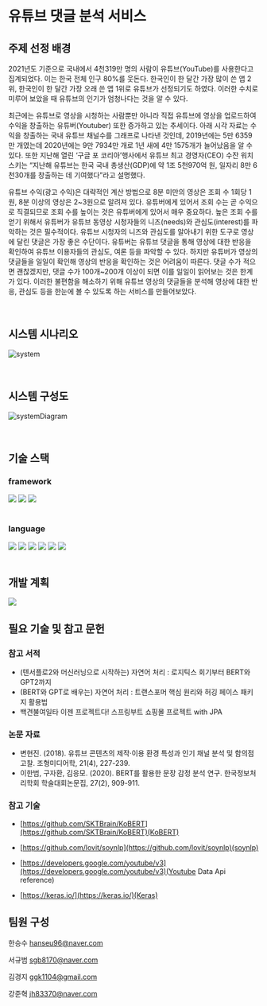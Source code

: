 # 유튜브 댓글 분석 서비스

## 주제 선정 배경
2021년도 기준으로 국내에서 4천319만 명의 사람이 유튜브(YouTube)를 사용한다고 집계되었다. 이는 한국 전체 인구 80%를 웃돈다. 한국인이 한 달간 가장 많이 쓴 앱 2위, 한국인이 한 달간 가장 오래 쓴 앱 1위로 유튜브가 선정되기도 하였다. 이러한 수치로 미루어 보았을 때 유튜브의 인기가 엄청나다는 것을 알 수 있다.

최근에는 유튜브로 영상을 시청하는 사람뿐만 아니라 직접 유튜브에 영상을 업로드하여 수익을 창출하는 유튜버(Youtuber) 또한 증가하고 있는 추세이다. 아래 시각 자료는 수익을 창출하는 국내 유튜브 채널수를 그래프로 나타낸 것인데, 2019년에는 5만 6359만 개였는데 2020년에는 9만 7934만 개로 1년 새에 4만 1575개가 늘어났음을 알 수 있다. 또한 지난해 열린 ‘구글 포 코리아’행사에서 유튜브 최고 경영자(CEO) 수잔 워치 스키는 “지난해 유튜브는 한국 국내 총생산(GDP)에 약 1조 5천970억 원, 일자리 8만 6천30개를 창출하는 데 기여했다”라고 설명했다.

유튜브 수익(광고 수익)은 대략적인 계산 방법으로 8분 미만의 영상은 조회 수 1회당 1원, 8분 이상의 영상은 2\~3원으로 알려져 있다. 유튜버에게 있어서 조회 수는 곧 수익으로 직결되므로 조회 수를 높이는 것은 유튜버에게 있어서 매우 중요하다. 높은 조회 수를 얻기 위해서 유튜버가 유튜브 동영상 시청자들의 니즈(needs)와 관심도(interest)를 파악하는 것은 필수적이다. 유튜브 시청자의 니즈와 관심도를 알아내기 위한 도구로 영상에 달린 댓글은 가장 좋은 수단이다. 유튜버는 유튜브 댓글을 통해 영상에 대한 반응을 확인하여 유튜브 이용자들의 관심도, 여론 등을 파악할 수 있다. 하지만 유튜버가 영상의 댓글들을 일일이 확인해 영상의 반응을 확인하는 것은 어려움이 따른다. 댓글 수가 적으면 괜찮겠지만, 댓글 수가 100개~200개 이상이 되면 이를 일일이 읽어보는 것은 한계가 있다. 이러한 불편함을 해소하기 위해 유튜브 영상의 댓글들을 분석해 영상에 대한 반응, 관심도 등을 한눈에 볼 수 있도록 하는 서비스를 만들어보았다.

<br>


## 시스템 시나리오
![system](https://user-images.githubusercontent.com/71515740/156916714-b400ebd5-b846-4199-81d3-4bd3a09775f8.png)

<br>

## 시스템 구성도
![systemDiagram](https://user-images.githubusercontent.com/72335632/170873023-d41384f6-2ec1-40e4-8008-0b6857983da5.png)

<br>

## 기술 스택
### framework
<div> 
  <img src="https://img.shields.io/badge/SpringBoot-6DB33F?style=for-the-badge&logo=SpringBoot&logoColor=white">
  <img src="https://img.shields.io/badge/react-61DAFB?style=for-the-badge&logo=react&logoColor=black">
  <img src="https://img.shields.io/badge/flask-000000?style=for-the-badge&logo=flask&logoColor=white">
</div>

<br>

### language
<div>
<img src="https://img.shields.io/badge/JAVA-007396?style=for-the-badge&logo=java&logoColor=white"> <img src="https://img.shields.io/badge/Python-3776AB?style=for-the-badge&logo=Python&logoColor=white">   <img src="https://img.shields.io/badge/javascript-F7DF1E?style=for-the-badge&logo=javascript&logoColor=black"> <img src="https://img.shields.io/badge/html-E34F26?style=for-the-badge&logo=html5&logoColor=white">
<img src="https://img.shields.io/badge/css-1572B6?style=for-the-badge&logo=css3&logoColor=white">
<img src ="https://img.shields.io/badge/thymeleaf-006400?&style=for-the-badge&logo=thymeleaf&logoColor=white"/>
</div>

<br>


## 개발 계획

  <a href="https://tothemoon2022.notion.site/tothemoon2022/32c22d27ec51429791695834cf736fe0">
    <img src="https://img.shields.io/badge/Notion-000000?style=for-the-badge&logo=Notion&logoColor=white">
  </a>

<br>

## 필요 기술 및 참고 문헌

### 참고 서적

- (텐서플로2와 머신러닝으로 시작하는) 자연어 처리 : 로지틱스 회기부터 BERT와 GPT2까지
- (BERT와 GPT로 배우는) 자연어 처리 : 트랜스포머 핵심 원리와 허깅 페이스 패키지 활용법
- 백견불여일타 이젠 프로젝트다! 스프링부트 쇼핑몰 프로젝트 with JPA

### 논문 자료

- 변현진. (2018). 유튜브 콘텐츠의 제작·이용 환경 특성과 인기 채널 분석 및 함의점 고찰. 조형미디어학, 21(4), 227-239.
- 이한범, 구자환, 김응모. (2020). BERT를 활용한 문장 감정 분석 연구. 한국정보처리학회 학술대회논문집, 27(2), 909-911.

### 참고 기술

- [https://github.com/SKTBrain/KoBERT](https://github.com/SKTBrain/KoBERT)(KoBERT)

- [https://github.com/lovit/soynlp](https://github.com/lovit/soynlp)(soynlp)

- [https://developers.google.com/youtube/v3](https://developers.google.com/youtube/v3)(Youtube Data Api reference)

- [https://keras.io/](https://keras.io/)(Keras)




## 팀원 구성

한승수 hanseu96@naver.com

서규범 sgb8170@naver.com

김경지 ggk1104@gmail.com

강준혁 jh83370@naver.com
